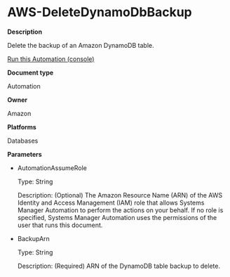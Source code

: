 # AWS\-DeleteDynamoDbBackup<a name="automation-aws-deletedynamodbbackup"></a>

**Description**

Delete the backup of an Amazon DynamoDB table\.

[Run this Automation \(console\)](https://console.aws.amazon.com/systems-manager/automation/execute/AWS-DeleteDynamoDbBackup)

**Document type**

Automation

**Owner**

Amazon

**Platforms**

Databases

**Parameters**
+ AutomationAssumeRole

  Type: String

  Description: \(Optional\) The Amazon Resource Name \(ARN\) of the AWS Identity and Access Management \(IAM\) role that allows Systems Manager Automation to perform the actions on your behalf\. If no role is specified, Systems Manager Automation uses the permissions of the user that runs this document\.
+ BackupArn

  Type: String

  Description: \(Required\) ARN of the DynamoDB table backup to delete\.